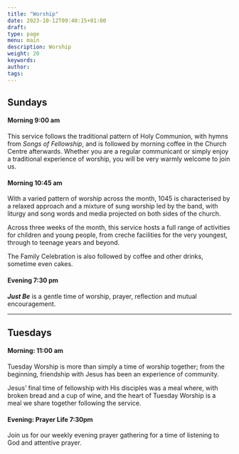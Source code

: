 ```yaml
---
title: "Worship"
date: 2023-10-12T09:40:15+01:00
draft:
type: page
menu: main
description: Worship
weight: 20
keywords:
author: 
tags: 
---
```


## Sundays
#### Morning 9:00 am
This service follows the traditional pattern of Holy Communion, with hymns from *Songs of Fellowship*, and is followed by morning coffee in the Church Centre afterwards. Whether you are a regular communicant or simply enjoy a traditional experience of worship, you will be very warmly welcome to join us.

#### Morning 10:45 am
With a varied pattern of worship across the month, 1045 is characterised by a relaxed approach and a mixture of sung worship led by the band, with liturgy and song words and media projected on both sides of the church.

Across three weeks of the month, this service hosts a full range of activities for children and young people, from creche facilities for the very youngest, through to teenage years and beyond.

The Family Celebration is also followed by coffee and other drinks, sometime even cakes.

#### Evening 7:30 pm
***Just Be*** is a gentle time of worship, prayer, reflection and mutual encouragement.

---

## Tuesdays
#### Morning: 11:00 am
Tuesday Worship is more than simply a time of worship together; from the beginning, friendship with Jesus has been an experience of community.

Jesus’ final time of fellowship with His disciples was a meal where, with broken bread and a cup of wine, and the heart of Tuesday Worship is a meal we share together following the service. 

#### Evening: Prayer Life 7:30pm
Join us for our weekly evening prayer gathering for a time of listening to God and attentive prayer.


